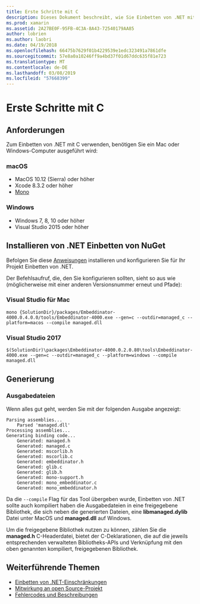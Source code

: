 ```yaml
---
title: Erste Schritte mit C
description: Dieses Dokument beschreibt, wie Sie Einbetten von .NET mit .NET Code in einer C-Anwendung einzubetten. Es wird erläutert, wie zum Einbetten von .NET in Visual Studio 2017 und Visual Studio für Mac verwenden.
ms.prod: xamarin
ms.assetid: 2A27BE0F-95FB-4C3A-8A43-72540179AA85
author: lobrien
ms.author: laobri
ms.date: 04/19/2018
ms.openlocfilehash: 66475b7629f01b4229539e1edc323491a7861dfe
ms.sourcegitcommit: 57e8a0a10246ff9a4bd37f01d67ddc635f81e723
ms.translationtype: MT
ms.contentlocale: de-DE
ms.lasthandoff: 03/08/2019
ms.locfileid: "57668399"
---
```

# <a name="getting-started-with-c"></a>Erste Schritte mit C

## <a name="requirements"></a>Anforderungen

Zum Einbetten von .NET mit C verwenden, benötigen Sie ein Mac oder Windows-Computer ausgeführt wird:

### <a name="macos"></a>macOS

* MacOS 10.12 (Sierra) oder höher
* Xcode 8.3.2 oder höher
* [Mono](https://www.mono-project.com/download/)

### <a name="windows"></a>Windows

* Windows 7, 8, 10 oder höher
* Visual Studio 2015 oder höher

## <a name="installing-net-embedding-from-nuget"></a>Installieren von .NET Einbetten von NuGet

Befolgen Sie diese [Anweisungen](~/tools/dotnet-embedding/get-started/install/install.md) installieren und konfigurieren Sie für Ihr Projekt Einbetten von .NET.

Der Befehlsaufruf, die, den Sie konfigurieren sollten, sieht so aus wie (möglicherweise mit einer anderen Versionsnummer erneut und Pfade):

### <a name="visual-studio-for-mac"></a>Visual Studio für Mac

```shell
mono {SolutionDir}/packages/Embeddinator-4000.0.4.0.0/tools/Embeddinator-4000.exe --gen=c --outdir=managed_c --platform=macos --compile managed.dll
```

### <a name="visual-studio-2017"></a>Visual Studio 2017

```shell
$(SolutionDir)\packages\Embeddinator-4000.0.2.0.80\tools\Embeddinator-4000.exe --gen=c --outdir=managed_c --platform=windows --compile managed.dll
```

## <a name="generation"></a>Generierung

### <a name="output-files"></a>Ausgabedateien

Wenn alles gut geht, werden Sie mit der folgenden Ausgabe angezeigt:

```shell
Parsing assemblies...
    Parsed 'managed.dll'
Processing assemblies...
Generating binding code...
    Generated: managed.h
    Generated: managed.c
    Generated: mscorlib.h
    Generated: mscorlib.c
    Generated: embeddinator.h
    Generated: glib.c
    Generated: glib.h
    Generated: mono-support.h
    Generated: mono_embeddinator.c
    Generated: mono_embeddinator.h
```

Da die `--compile` Flag für das Tool übergeben wurde, Einbetten von .NET sollte auch kompiliert haben die Ausgabedateien in eine freigegebene Bibliothek, die sich neben die generierten Dateien, eine **libmanaged.dylib** Datei unter MacOS und **managed.dll** auf Windows.

Um die freigegebene Bibliothek nutzen zu können, zählen Sie die **managed.h** C-Headerdatei, bietet der C-Deklarationen, die auf die jeweils entsprechenden verwalteten Bibliotheks-APIs und Verknüpfung mit den oben genannten kompiliert, freigegebenen Bibliothek.

## <a name="further-reading"></a>Weiterführende Themen

* [Einbetten von .NET-Einschränkungen](~/tools/dotnet-embedding/limitations.md)
* [Mitwirkung an open Source-Projekt](https://github.com/mono/Embeddinator-4000/blob/master/Contributing.md)
* [Fehlercodes und Beschreibungen](~/tools/dotnet-embedding/errors.md)
